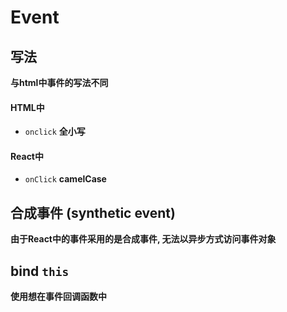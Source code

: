 # Event



## 写法

**与html中事件的写法不同**



#### HTML中

- `onclick` **全小写**



#### React中

- `onClick` **camelCase**



## 合成事件 (synthetic event)

**由于React中的事件采用的是合成事件, 无法以异步方式访问事件对象**





## bind `this`

**使用想在事件回调函数中**